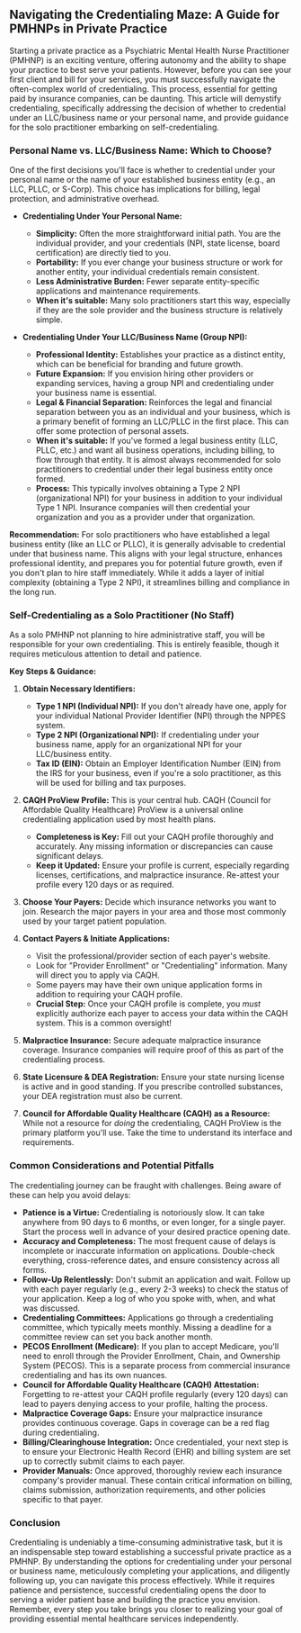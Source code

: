 ## Navigating the Credentialing Maze: A Guide for PMHNPs in Private Practice

Starting a private practice as a Psychiatric Mental Health Nurse Practitioner (PMHNP) is an exciting venture, offering autonomy and the ability to shape your practice to best serve your patients. However, before you can see your first client and bill for your services, you must successfully navigate the often-complex world of credentialing. This process, essential for getting paid by insurance companies, can be daunting. This article will demystify credentialing, specifically addressing the decision of whether to credential under an LLC/business name or your personal name, and provide guidance for the solo practitioner embarking on self-credentialing.

### Personal Name vs. LLC/Business Name: Which to Choose?

One of the first decisions you'll face is whether to credential under your personal name or the name of your established business entity (e.g., an LLC, PLLC, or S-Corp). This choice has implications for billing, legal protection, and administrative overhead.

*   **Credentialing Under Your Personal Name:**
    *   **Simplicity:** Often the more straightforward initial path. You are the individual provider, and your credentials (NPI, state license, board certification) are directly tied to you.
    *   **Portability:** If you ever change your business structure or work for another entity, your individual credentials remain consistent.
    *   **Less Administrative Burden:** Fewer separate entity-specific applications and maintenance requirements.
    *   **When it's suitable:** Many solo practitioners start this way, especially if they are the sole provider and the business structure is relatively simple.

*   **Credentialing Under Your LLC/Business Name (Group NPI):**
    *   **Professional Identity:** Establishes your practice as a distinct entity, which can be beneficial for branding and future growth.
    *   **Future Expansion:** If you envision hiring other providers or expanding services, having a group NPI and credentialing under your business name is essential.
    *   **Legal & Financial Separation:** Reinforces the legal and financial separation between you as an individual and your business, which is a primary benefit of forming an LLC/PLLC in the first place. This can offer some protection of personal assets.
    *   **When it's suitable:** If you've formed a legal business entity (LLC, PLLC, etc.) and want all business operations, including billing, to flow through that entity. It is almost always recommended for solo practitioners to credential under their legal business entity once formed.
    *   **Process:** This typically involves obtaining a Type 2 NPI (organizational NPI) for your business in addition to your individual Type 1 NPI. Insurance companies will then credential your organization and you as a provider under that organization.

**Recommendation:** For solo practitioners who have established a legal business entity (like an LLC or PLLC), it is generally advisable to credential under that business name. This aligns with your legal structure, enhances professional identity, and prepares you for potential future growth, even if you don't plan to hire staff immediately. While it adds a layer of initial complexity (obtaining a Type 2 NPI), it streamlines billing and compliance in the long run.

### Self-Credentialing as a Solo Practitioner (No Staff)

As a solo PMHNP not planning to hire administrative staff, you will be responsible for your own credentialing. This is entirely feasible, though it requires meticulous attention to detail and patience.

**Key Steps & Guidance:**

1.  **Obtain Necessary Identifiers:**
    *   **Type 1 NPI (Individual NPI):** If you don't already have one, apply for your individual National Provider Identifier (NPI) through the NPPES system.
    *   **Type 2 NPI (Organizational NPI):** If credentialing under your business name, apply for an organizational NPI for your LLC/business entity.
    *   **Tax ID (EIN):** Obtain an Employer Identification Number (EIN) from the IRS for your business, even if you're a solo practitioner, as this will be used for billing and tax purposes.

2.  **CAQH ProView Profile:** This is your central hub. CAQH (Council for Affordable Quality Healthcare) ProView is a universal online credentialing application used by most health plans.
    *   **Completeness is Key:** Fill out your CAQH profile thoroughly and accurately. Any missing information or discrepancies can cause significant delays.
    *   **Keep it Updated:** Ensure your profile is current, especially regarding licenses, certifications, and malpractice insurance. Re-attest your profile every 120 days or as required.

3.  **Choose Your Payers:** Decide which insurance networks you want to join. Research the major payers in your area and those most commonly used by your target patient population.

4.  **Contact Payers & Initiate Applications:**
    *   Visit the professional/provider section of each payer's website.
    *   Look for "Provider Enrollment" or "Credentialing" information. Many will direct you to apply via CAQH.
    *   Some payers may have their own unique application forms in addition to requiring your CAQH profile.
    *   **Crucial Step:** Once your CAQH profile is complete, you *must* explicitly authorize each payer to access your data within the CAQH system. This is a common oversight!

5.  **Malpractice Insurance:** Secure adequate malpractice insurance coverage. Insurance companies will require proof of this as part of the credentialing process.

6.  **State Licensure & DEA Registration:** Ensure your state nursing license is active and in good standing. If you prescribe controlled substances, your DEA registration must also be current.

7.  **Council for Affordable Quality Healthcare (CAQH) as a Resource:** While not a resource for *doing* the credentialing, CAQH ProView is the primary platform you'll use. Take the time to understand its interface and requirements.

### Common Considerations and Potential Pitfalls

The credentialing journey can be fraught with challenges. Being aware of these can help you avoid delays:

*   **Patience is a Virtue:** Credentialing is notoriously slow. It can take anywhere from 90 days to 6 months, or even longer, for a single payer. Start the process well in advance of your desired practice opening date.
*   **Accuracy and Completeness:** The most frequent cause of delays is incomplete or inaccurate information on applications. Double-check everything, cross-reference dates, and ensure consistency across all forms.
*   **Follow-Up Relentlessly:** Don't submit an application and wait. Follow up with each payer regularly (e.g., every 2-3 weeks) to check the status of your application. Keep a log of who you spoke with, when, and what was discussed.
*   **Credentialing Committees:** Applications go through a credentialing committee, which typically meets monthly. Missing a deadline for a committee review can set you back another month.
*   **PECOS Enrollment (Medicare):** If you plan to accept Medicare, you'll need to enroll through the Provider Enrollment, Chain, and Ownership System (PECOS). This is a separate process from commercial insurance credentialing and has its own nuances.
*   **Council for Affordable Quality Healthcare (CAQH) Attestation:** Forgetting to re-attest your CAQH profile regularly (every 120 days) can lead to payers denying access to your profile, halting the process.
*   **Malpractice Coverage Gaps:** Ensure your malpractice insurance provides continuous coverage. Gaps in coverage can be a red flag during credentialing.
*   **Billing/Clearinghouse Integration:** Once credentialed, your next step is to ensure your Electronic Health Record (EHR) and billing system are set up to correctly submit claims to each payer.
*   **Provider Manuals:** Once approved, thoroughly review each insurance company's provider manual. These contain critical information on billing, claims submission, authorization requirements, and other policies specific to that payer.

### Conclusion

Credentialing is undeniably a time-consuming administrative task, but it is an indispensable step toward establishing a successful private practice as a PMHNP. By understanding the options for credentialing under your personal or business name, meticulously completing your applications, and diligently following up, you can navigate this process effectively. While it requires patience and persistence, successful credentialing opens the door to serving a wider patient base and building the practice you envision. Remember, every step you take brings you closer to realizing your goal of providing essential mental healthcare services independently.